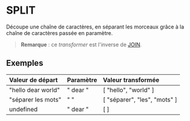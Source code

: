 # SPLIT

Découpe une chaîne de caractères, en séparant les morceaux grâce à la chaîne de caractères passée en paramètre.

> **Remarque** : ce _transformer_ est l'inverse de [JOIN](/Administration/Modèle/Transformers/JOIN.md).

## Exemples

| Valeur de départ | Paramètre | Valeur transformée |
| :--- | :--- | :--- |
| "hello dear world" | " dear " | \[ "hello", "world" \] |
| "séparer les mots" | " " | \[ "séparer", "les", "mots" \] |
| undefined | " dear " | \[ \] |
